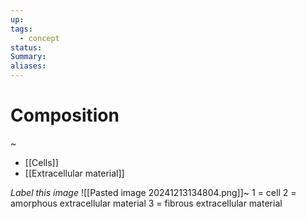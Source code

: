 ```yaml
---
up: 
tags:
  - concept
status: 
Summary:
aliases:
---
```

# Composition
~
- [[Cells]]
- [[Extracellular material]]

*Label this image*
![[Pasted image 20241213134804.png]]~
1 = cell
2 = amorphous extracellular material
3 = fibrous extracellular material